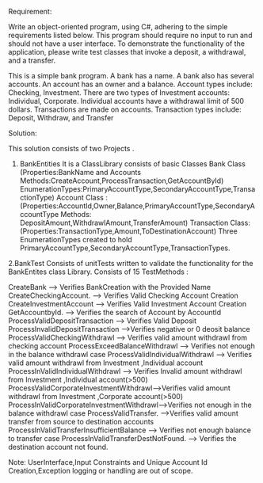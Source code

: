 
Requirement:

Write an object-oriented program,  using C#, adhering to the simple requirements listed below. This program should require no input to run and 
should not have a user interface. To demonstrate the functionality of the application, please write test classes that invoke a deposit, 
a withdrawal, and a transfer. 

This is a simple bank program. 
A bank has a name. 
A bank also has several accounts. 
An account has an owner and a balance. 
Account types include: Checking, Investment. 
There are two types of Investment accounts: Individual, Corporate. 
Individual accounts have a withdrawal limit of 500 dollars. 
Transactions are made on accounts. 
Transaction types include: Deposit, Withdraw, and Transfer 


Solution:

This solution consists of two Projects .

1. BankEntities 
   It is a ClassLibrary consists of basic Classes 
   Bank Class (Properties:BankName and Accounts
   Methods:CreateAccount,ProcessTransaction,GetAccountById)
   EnumerationTypes:PrimaryAccountType,SecondaryAccountType,TransactionType)
   Account Class :(Properties:AccountId,Owner,Balance,PrimaryAccountType,SecondaryAccountType 
   Methods: DepositAmount,WithdrawlAmount,TransferAmount)
   Transaction Class:(Properties:TransactionType,Amount,ToDestinationAccount)
   Three EnumerationTypes created to hold PrimaryAccountType,SecondaryAccountType,TransactionTypes.
   
   
2.BankTest Consists of unitTests written to validate the functionality for the BankEntites class Library.
 Consists of 15 TestMethods :
 
 CreateBank --> Verifies BankCreation with the Provided Name
 CreateCheckingAccount. --> Verifies Valid Checking Account Creation
 CreateInvestmentAccount --> Verifies Valid Investment Account Creation
 GetAccountbyId. --> Verifies the search of Account by AccountId
 ProcessValidDepositTransaction --> Verifies Valid Deposit
 ProcessInvalidDepositTransaction -->Verifies negative or 0 deosit balance
 ProcessValidCheckingWithdrawl --> Verifies valid amount withdrawl from checking account
 ProcessExceedBalanceWithdrawl --> Verifies not enough in the balance withdrawl case
 ProcessValidIndividualWithdrawl --> Verifies valid amount withdrawl from Investment ,Individual  account
 ProcessInValidIndividualWithdrawl --> Verifies Invalid amount withdrawl from Investment ,Individual  account(>500)
 ProcessValidCorporateInvestmentWithdrawl-->Verifies valid amount withdrawl from Investment ,Corporate  account(>500)
 ProcessInValidCorporateInvestmentWithdrawl-->Verifies not enough in the balance withdrawl case
 ProcessValidTransfer. -->Verifies valid amount transfer from source to destination accounts
 ProcessInValidTransferInsufficientBalance --> Verifies not enough balance to transfer case
 ProcessInValidTransferDestNotFound. --> Verifies the destination account not found.


Note:
UserInterface,Input Constraints and Unique Account Id Creation,Exception logging or handling are out of scope.

